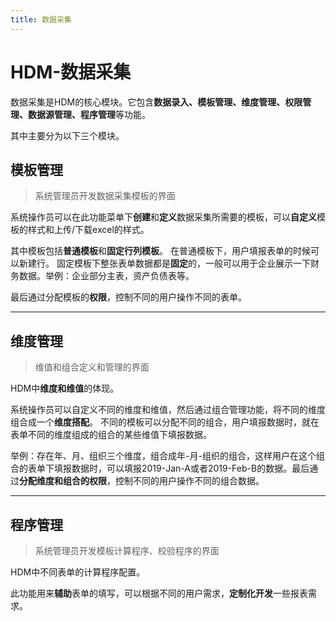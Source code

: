 ```yaml
---
title: 数据采集
---
```


# HDM-数据采集

数据采集是HDM的核心模块。它包含**数据录入、模板管理、维度管理、权限管理、数据源管理、程序管理**等功能。

其中主要分为以下三个模块。

## 模板管理


> 系统管理员开发数据采集模板的界面

系统操作员可以在此功能菜单下**创建**和**定义**数据采集所需要的模板，可以**自定义**模板的样式和上传/下载excel的样式。

其中模板包括**普通模板**和**固定行列模板**。
在普通模板下，用户填报表单的时候可以新建行。
固定模板下整张表单数据都是**固定**的，一般可以用于企业展示一下财务数据。举例：企业部分主表，资产负债表等。

最后通过分配模板的**权限**，控制不同的用户操作不同的表单。

-------

## 维度管理

> 维值和组合定义和管理的界面

HDM中**维度和维值**的体现。

系统操作员可以自定义不同的维度和维值，然后通过组合管理功能，将不同的维度组合成一个**维度搭配**。
不同的模板可以分配不同的组合，用户填报数据时，就在表单不同的维度组成的组合的某些维值下填报数据。

举例：存在年、月、组织三个维度，组合成年-月-组织的组合，这样用户在这个组合的表单下填报数据时，可以填报2019-Jan-A或者2019-Feb-B的数据。最后通过**分配维度和组合的权限**，控制不同的用户操作不同的组合数据。

-------
    
## 程序管理

>系统管理员开发模板计算程序、校验程序的界面

HDM中不同表单的计算程序配置。

此功能用来**辅助**表单的填写，可以根据不同的用户需求，**定制化开发**一些报表需求。